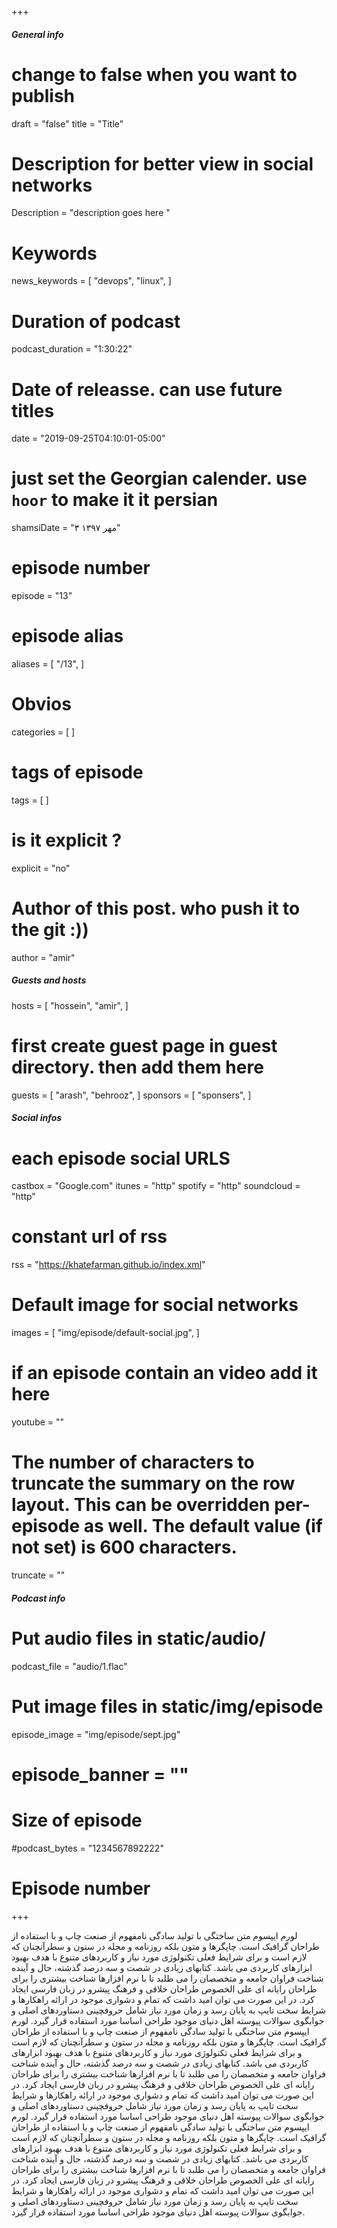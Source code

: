 +++
##### General info 
# change to false when you want to publish
draft = "false"
title = "Title"
# Description for better view in social networks
Description = "description goes here "
# Keywords
news_keywords = [
  "devops",
  "linux",
]
# Duration of podcast
podcast_duration = "1:30:22"
# Date of releasse. can use future titles
date = "2019-09-25T04:10:01-05:00"
# just set the Georgian calender. use `hoor` to make it it persian
shamsiDate = "۳ مهر ۱۳۹۷"
# episode number
episode = "13"
# episode alias
aliases = [
  "/13",
]
# Obvios
categories = [
]
# tags of episode
tags = [
]
# is it explicit ?
explicit = "no"
# Author of this post. who push it to the git :))
author = "amir"

##### Guests and hosts 
hosts = [
  "hossein",
  "amir",
]
# first create guest page in guest directory. then add them here
guests = [
  "arash",
  "behrooz",
]
sponsors = [
  "sponsers",
]

##### Social infos
# each episode social URLS
castbox = "Google.com"
itunes = "http"
spotify = "http"
soundcloud = "http"
# constant url of rss
rss = "https://khatefarman.github.io/index.xml"
# Default image for social networks
images = [
  "img/episode/default-social.jpg",
]
# if an episode contain an video add it here
youtube = ""
# The number of characters to truncate the summary on the row layout. This can be overridden per-episode as well. The default value (if not set) is 600 characters.
truncate = ""


##### Podcast info
# Put audio files in static/audio/
podcast_file = "audio/1.flac"
# Put image files in static/img/episode
episode_image = "img/episode/sept.jpg"
# episode_banner	= ""
# Size of episode
#podcast_bytes = "1234567892222"
# Episode number

+++

لورم ایپسوم متن ساختگی با تولید سادگی نامفهوم از صنعت چاپ و با استفاده از طراحان گرافیک است. چاپگرها و متون بلکه روزنامه و مجله در ستون و سطرآنچنان که لازم است و برای شرایط فعلی تکنولوژی مورد نیاز و کاربردهای متنوع با هدف بهبود ابزارهای کاربردی می باشد. کتابهای زیادی در شصت و سه درصد گذشته، حال و آینده شناخت فراوان جامعه و متخصصان را می طلبد تا با نرم افزارها شناخت بیشتری را برای طراحان رایانه ای علی الخصوص طراحان خلاقی و فرهنگ پیشرو در زبان فارسی ایجاد کرد. در این صورت می توان امید داشت که تمام و دشواری موجود در ارائه راهکارها و شرایط سخت تایپ به پایان رسد و زمان مورد نیاز شامل حروفچینی دستاوردهای اصلی و جوابگوی سوالات پیوسته اهل دنیای موجود طراحی اساسا مورد استفاده قرار گیرد.
لورم ایپسوم متن ساختگی با تولید سادگی نامفهوم از صنعت چاپ و با استفاده از طراحان گرافیک است. چاپگرها و متون بلکه روزنامه و مجله در ستون و سطرآنچنان که لازم است و برای شرایط فعلی تکنولوژی مورد نیاز و کاربردهای متنوع با هدف بهبود ابزارهای کاربردی می باشد. کتابهای زیادی در شصت و سه درصد گذشته، حال و آینده شناخت فراوان جامعه و متخصصان را می طلبد تا با نرم افزارها شناخت بیشتری را برای طراحان رایانه ای علی الخصوص طراحان خلاقی و فرهنگ پیشرو در زبان فارسی ایجاد کرد. در این صورت می توان امید داشت که تمام و دشواری موجود در ارائه راهکارها و شرایط سخت تایپ به پایان رسد و زمان مورد نیاز شامل حروفچینی دستاوردهای اصلی و جوابگوی سوالات پیوسته اهل دنیای موجود طراحی اساسا مورد استفاده قرار گیرد.
لورم ایپسوم متن ساختگی با تولید سادگی نامفهوم از صنعت چاپ و با استفاده از طراحان گرافیک است. چاپگرها و متون بلکه روزنامه و مجله در ستون و سطرآنچنان که لازم است و برای شرایط فعلی تکنولوژی مورد نیاز و کاربردهای متنوع با هدف بهبود ابزارهای کاربردی می باشد. کتابهای زیادی در شصت و سه درصد گذشته، حال و آینده شناخت فراوان جامعه و متخصصان را می طلبد تا با نرم افزارها شناخت بیشتری را برای طراحان رایانه ای علی الخصوص طراحان خلاقی و فرهنگ پیشرو در زبان فارسی ایجاد کرد. در این صورت می توان امید داشت که تمام و دشواری موجود در ارائه راهکارها و شرایط سخت تایپ به پایان رسد و زمان مورد نیاز شامل حروفچینی دستاوردهای اصلی و جوابگوی سوالات پیوسته اهل دنیای موجود طراحی اساسا مورد استفاده قرار گیرد.